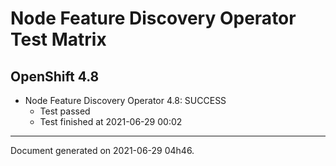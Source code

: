 
Node Feature Discovery Operator Test Matrix
===========================================

OpenShift 4.8
-------------

* Node Feature Discovery Operator 4.8: SUCCESS
  - Test passed
  - Test finished at 2021-06-29 00:02


---
Document generated on 2021-06-29 04h46.
